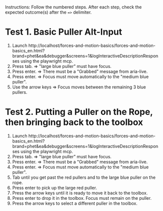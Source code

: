 Instructions: Follow the numbered steps. After each step, check the expected outcome(s) after the `=>` delimiter.

# Test 1. Basic Puller Alt-Input

1. Launch http://localhost/forces-and-motion-basics/forces-and-motion-basics_en.html?brand=phet&ea&debugger&screens=1&logInteractiveDescriptionResponses
   using the playwright mcp.
2. Press tab. => "large blue puller" must have focus.
3. Press enter. => There must be a "Grabbed" message from aria-live.
4. Press enter. => Focus must move automatically to the "medium blue puller".
5. Use the arrow keys => Focus moves between the remaining 3 blue pullers.

# Test 2. Putting a Puller on the Rope, then bringing back to the toolbox

1. Launch http://localhost/forces-and-motion-basics/forces-and-motion-basics_en.html?brand=phet&ea&debugger&screens=1&logInteractiveDescriptionResponses
   using the playwright mcp.
2. Press tab. => "large blue puller" must have focus.
3. Press enter. => There must be a "Grabbed" message from aria-live.
4. Press enter. => Focus must move automatically to the "medium blue puller".
5. Tab until you get past the red pullers and to the large blue puller on the rope.
6. Press enter to pick up the large red puller.
7. Press the arrow keys until it is ready to move it back to the toolbox.
8. Press enter to drop it in the toolbox. Focus must remain on the puller.
9. Press the arrow keys to select a different puller in the toolbox.